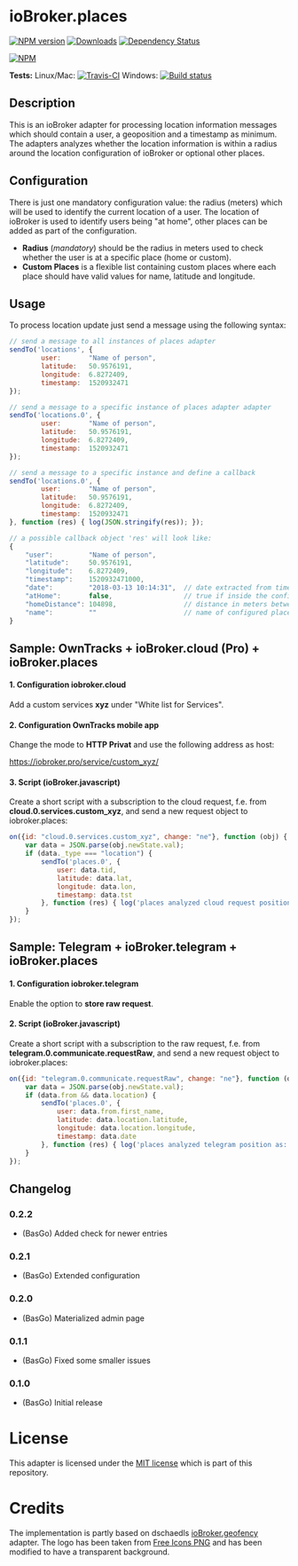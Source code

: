 # ioBroker.places

[![NPM version](https://img.shields.io/npm/v/iobroker.places.svg)](https://www.npmjs.com/package/iobroker.places)
[![Downloads](https://img.shields.io/npm/dm/iobroker.places.svg)](https://www.npmjs.com/package/iobroker.places)
[![Dependency Status](https://img.shields.io/david/basgo/iobroker.places.svg)](https://david-dm.org/basgo/iobroker.places)


[![NPM](https://nodei.co/npm/iobroker.places.png?downloads=true)](https://nodei.co/npm/iobroker.places/)

**Tests:** Linux/Mac: [![Travis-CI](https://img.shields.io/travis/BasGo/ioBroker.places/master.svg)](https://travis-ci.org/BasGo/ioBroker.places)
Windows: [![Build status](https://ci.appveyor.com/api/projects/status/eobyt279ncmd9qbi/branch/master?svg=true)](https://ci.appveyor.com/project/BasGo/iobroker-places/branch/master)

## Description
This is an ioBroker adapter for processing location information messages which should contain a user, a geoposition and a timestamp as minimum. The adapters analyzes whether the location information is within a radius around the location configuration of ioBroker or optional other places.

## Configuration

There is just one mandatory configuration value: the radius (meters) which will be used to identify the current location of a user. The location of ioBroker is used to identify users being "at home", other places can be added as part of the configuration.

* **Radius** (_mandatory_) should be the radius in meters used to check whether the user is at a specific place (home or custom).
* **Custom Places** is a flexible list containing custom places where each place should have valid values for name, latitude and longitude.

## Usage

To process location update just send a message using the following syntax:

```javascript
// send a message to all instances of places adapter
sendTo('locations', {
        user:       "Name of person", 
        latitude:   50.9576191, 
        longitude:  6.8272409, 
        timestamp:  1520932471
});

// send a message to a specific instance of places adapter adapter
sendTo('locations.0', {
        user:       "Name of person", 
        latitude:   50.9576191, 
        longitude:  6.8272409, 
        timestamp:  1520932471
});

// send a message to a specific instance and define a callback
sendTo('locations.0', {
        user:       "Name of person", 
        latitude:   50.9576191, 
        longitude:  6.8272409, 
        timestamp:  1520932471
}, function (res) { log(JSON.stringify(res)); });

// a possible callback object 'res' will look like:
{
    "user":         "Name of person",
    "latitude":     50.9576191,
    "longitude":    6.8272409,
    "timestamp":    1520932471000,
    "date":         "2018-03-13 10:14:31",  // date extracted from timestamp
    "atHome":       false,                  // true if inside the configured radius around ioBroker
    "homeDistance": 104898,                 // distance in meters between position and ioBroker
    "name":         ""                      // name of configured place
}

```
## Sample: OwnTracks + ioBroker.cloud (Pro) + ioBroker.places
#### 1. Configuration iobroker.cloud
Add a custom services **xyz** under "White list for Services".

#### 2. Configuration OwnTracks mobile app
Change the mode to **HTTP Privat** and use the following address as host:

https://iobroker.pro/service/custom_xyz/<user-app-key>

#### 3. Script (ioBroker.javascript)
Create a short script with a subscription to the cloud request, f.e. from **cloud.0.services.custom_xyz**, and send a new request object to iobroker.places:

```javascript
on({id: "cloud.0.services.custom_xyz", change: "ne"}, function (obj) {
    var data = JSON.parse(obj.newState.val);
    if (data._type === "location") {
        sendTo('places.0', {
            user: data.tid, 
            latitude: data.lat, 
            longitude: data.lon, 
            timestamp: data.tst
        }, function (res) { log('places analyzed cloud request position as: ' + JSON.stringify(res)); });
    }
});
```

## Sample: Telegram + ioBroker.telegram + ioBroker.places
#### 1. Configuration iobroker.telegram
Enable the option to **store raw request**.

#### 2. Script (ioBroker.javascript)
Create a short script with a subscription to the raw request, f.e. from **telegram.0.communicate.requestRaw**, and send a new request object to iobroker.places:

```javascript
on({id: "telegram.0.communicate.requestRaw", change: "ne"}, function (obj) {
    var data = JSON.parse(obj.newState.val);
    if (data.from && data.location) {
        sendTo('places.0', {
            user: data.from.first_name, 
            latitude: data.location.latitude, 
            longitude: data.location.longitude, 
            timestamp: data.date
        }, function (res) { log('places analyzed telegram position as: ' + JSON.stringify(res)); });
    }
});
```

## Changelog

### 0.2.2
* (BasGo) Added check for newer entries

### 0.2.1
* (BasGo) Extended configuration

### 0.2.0
* (BasGo) Materialized admin page

### 0.1.1
* (BasGo) Fixed some smaller issues

### 0.1.0
* (BasGo) Initial release

# License
This adapter is licensed under the [MIT license](../blob/master/LICENSE) which is part of this repository.

# Credits
The implementation is partly based on dschaedls [ioBroker.geofency](https://github.com/ioBroker/ioBroker.geofency) adapter. The logo has been taken from [Free Icons PNG](http://www.freeiconspng.com/images/maps-icon) and has been modified to have a transparent background.
